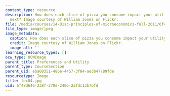```yaml
---
content_type: resource
description: How does each slice of pizza you consume impact your utility for the
  next? Image courtesy of William Jones on Flickr.
file: /media/courses/14-01sc-principles-of-microeconomics-fall-2011/6f48d646238f270e24062afdc13b7bfd_lec04.jpg
file_type: image/jpeg
image_metadata:
  caption: How does each slice of pizza you consume impact your utility for the next?
  credit: Image courtesy of William Jones on Flickr.
  image-alt: ''
learning_resource_types: []
ocw_type: OCWImage
parent_title: Preferences and Utility
parent_type: CourseSection
parent_uid: eba60351-486e-4457-3f84-ae3b47789fde
resourcetype: Image
title: lec04.jpg
uid: 6f48d646-238f-270e-2406-2afdc13b7bfd
---
```

